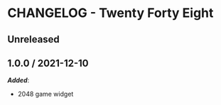 # CHANGELOG - Twenty Forty Eight

## Unreleased

## 1.0.0 / 2021-12-10

***Added***:

* 2048 game widget
